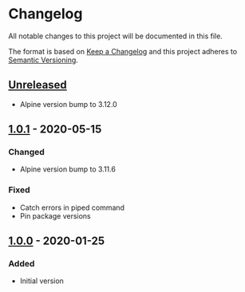 # Changelog
All notable changes to this project will be documented in this file.

The format is based on [Keep a Changelog](http://keepachangelog.com/en/1.0.0/)
and this project adheres to [Semantic Versioning](http://semver.org/spec/v2.0.0.html).

## [Unreleased]
- Alpine version bump to 3.12.0

## [1.0.1] - 2020-05-15
### Changed
- Alpine version bump to 3.11.6
### Fixed
- Catch errors in piped command
- Pin package versions

## [1.0.0] - 2020-01-25
### Added
- Initial version

[Unreleased]: https://github.com/particleflux/circleci-docker-dgoss/compare/1.0.1...HEAD
[1.0.1]: https://github.com/particleflux/circleci-docker-dgoss/compare/1.0.0...1.0.1
[1.0.0]: https://github.com/particleflux/circleci-docker-dgoss/releases/tag/1.0.0
